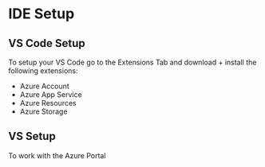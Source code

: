 # IDE Setup

## VS Code Setup
To setup your VS Code go to the Extensions Tab and download + install the following extensions:
* Azure Account
* Azure App Service
* Azure Resources
* Azure Storage

## VS Setup
To work with the Azure Portal